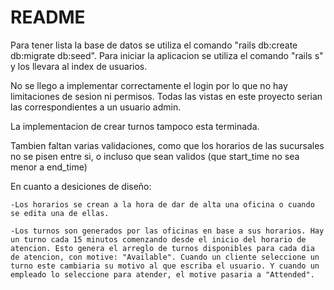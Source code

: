 # README

Para tener lista la base de datos se utiliza el comando "rails db:create db:migrate db:seed".
Para iniciar la aplicacion se utiliza el comando "rails s" y los llevara al index de usuarios.

No se llego a implementar correctamente el login por lo que no hay limitaciones de sesion ni permisos. Todas las vistas en este proyecto serian las correspondientes a un usuario admin.

La implementacion de crear turnos tampoco esta terminada.

Tambien faltan varias validaciones, como que los horarios de las sucursales no se pisen entre si, o incluso que sean validos (que start_time no sea menor a end_time)

En cuanto a desiciones de diseño:
    
    -Los horarios se crean a la hora de dar de alta una oficina o cuando se edita una de ellas.

    -Los turnos son generados por las oficinas en base a sus horarios. Hay un turno cada 15 minutos comenzando desde el inicio del horario de atencion. Esto genera el arreglo de turnos disponibles para cada dia de atencion, con motive: "Available". Cuando un cliente seleccione un turno este cambiaria su motivo al que escriba el usuario. Y cuando un empleado lo seleccione para atender, el motive pasaria a "Attended".
